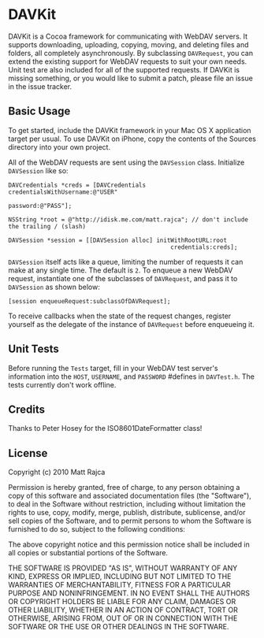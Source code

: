 DAVKit
======

DAVKit is a Cocoa framework for communicating with WebDAV servers. It supports downloading, uploading, copying, moving, and deleting files and folders, all completely asynchronously. By subclassing `DAVRequest`, you can extend the existing support for WebDAV requests to suit your own needs. Unit test are also included for all of the supported requests. If DAVKit is missing something, or you would like to submit a patch, please file an issue in the issue tracker.

Basic Usage
-----------

To get started, include the DAVKit framework in your Mac OS X application target per usual. To use DAVKit on iPhone, copy the contents of the Sources directory into your own project.

All of the WebDAV requests are sent using the `DAVSession` class. Initialize `DAVSession` like so:

	DAVCredentials *creds = [DAVCredentials credentialsWithUsername:@"USER"
														   password:@"PASS"];
	
	NSString *root = @"http://idisk.me.com/matt.rajca"; // don't include the trailing / (slash)
	
	DAVSession *session = [[DAVSession alloc] initWithRootURL:root
												  credentials:creds];


`DAVSession` itself acts like a queue, limiting the number of requests it can make at any single time. The default is `2`. To enqueue a new WebDAV request, instantiate one of the subclasses of `DAVRequest`, and pass it to `DAVSession` as shown below:

	[session enqueueRequest:subclassOfDAVRequest];

To receive callbacks when the state of the request changes, register yourself as the delegate of the instance of `DAVRequest` before enqueueing it.


Unit Tests
----------

Before running the `Tests` target, fill in your WebDAV test server's information into the `HOST`, `USERNAME`, and `PASSWORD` #defines in `DAVTest.h`. The tests currently don't work offline.

Credits
-------

Thanks to Peter Hosey for the ISO8601DateFormatter class!

License
-------

Copyright (c) 2010 Matt Rajca

Permission is hereby granted, free of charge, to any person obtaining a copy
of this software and associated documentation files (the "Software"), to deal
in the Software without restriction, including without limitation the rights
to use, copy, modify, merge, publish, distribute, sublicense, and/or sell
copies of the Software, and to permit persons to whom the Software is
furnished to do so, subject to the following conditions:

The above copyright notice and this permission notice shall be included in
all copies or substantial portions of the Software.

THE SOFTWARE IS PROVIDED "AS IS", WITHOUT WARRANTY OF ANY KIND, EXPRESS OR
IMPLIED, INCLUDING BUT NOT LIMITED TO THE WARRANTIES OF MERCHANTABILITY,
FITNESS FOR A PARTICULAR PURPOSE AND NONINFRINGEMENT. IN NO EVENT SHALL THE
AUTHORS OR COPYRIGHT HOLDERS BE LIABLE FOR ANY CLAIM, DAMAGES OR OTHER
LIABILITY, WHETHER IN AN ACTION OF CONTRACT, TORT OR OTHERWISE, ARISING FROM,
OUT OF OR IN CONNECTION WITH THE SOFTWARE OR THE USE OR OTHER DEALINGS IN
THE SOFTWARE.
